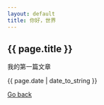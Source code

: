 ```yaml
---
layout: default
title: 你好，世界
---
```

<h2>{{ page.title }}</h2>
<p>我的第一篇文章</p>
<p>{{ page.date | date_to_string }}</p>
<a href="{{ site.baseurl }}/index.html">Go back</a>